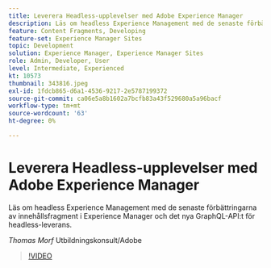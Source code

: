 ```yaml
---
title: Leverera Headless-upplevelser med Adobe Experience Manager
description: Läs om headless Experience Management med de senaste förbättringarna av innehållsfragment i Experience Manager och det nya GraphQL-API:t för headless-leverans.
feature: Content Fragments, Developing
feature-set: Experience Manager Sites
topic: Development
solution: Experience Manager, Experience Manager Sites
role: Admin, Developer, User
level: Intermediate, Experienced
kt: 10573
thumbnail: 343816.jpeg
exl-id: 1fdcb865-d6a1-4536-9217-2e5787199372
source-git-commit: ca06e5a8b1602a7bcfb83a43f529680a5a96bacf
workflow-type: tm+mt
source-wordcount: '63'
ht-degree: 0%

---
```


# Leverera Headless-upplevelser med Adobe Experience Manager

Läs om headless Experience Management med de senaste förbättringarna av innehållsfragment i Experience Manager och det nya GraphQL-API:t för headless-leverans.

*Thomas Morf* Utbildningskonsult/Adobe

>[!VIDEO](https://video.tv.adobe.com/v/343816/?quality=12&learn=on)
